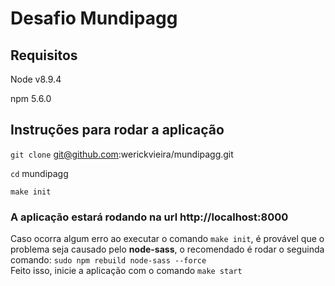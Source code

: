 
# Desafio Mundipagg

## Requisitos
Node v8.9.4

npm 5.6.0
	
## Instruções para rodar a aplicação

  `git clone` git@github.com:werickvieira/mundipagg.git

  `cd` mundipagg
      
  `make init`

  ### A aplicação estará rodando na url http://localhost:8000
  Caso ocorra algum erro ao executar o comando `make init`, é  provável que o problema seja causado pelo **node-sass**, o recomendado é rodar o seguinda comando: `sudo npm rebuild node-sass --force`   
  Feito isso, inicie a aplicação com o comando `make start`


